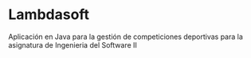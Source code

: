 # Lambdasoft
Aplicación en Java para la gestión de competiciones deportivas para la asignatura de Ingenieria del Software II

